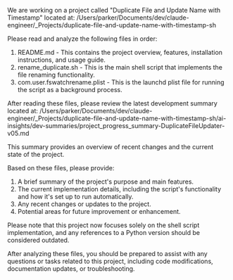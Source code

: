 We are working on a project called "Duplicate File and Update Name with Timestamp" located at:
/Users/parker/Documents/dev/claude-engineer/_Projects/duplicate-file-and-update-name-with-timestamp-sh

Please read and analyze the following files in order:

1. README.md - This contains the project overview, features, installation instructions, and usage guide.
2. rename_duplicate.sh - This is the main shell script that implements the file renaming functionality.
3. com.user.fswatchrename.plist - This is the launchd plist file for running the script as a background process.

After reading these files, please review the latest development summary located at:
/Users/parker/Documents/dev/claude-engineer/_Projects/duplicate-file-and-update-name-with-timestamp-sh/ai-insights/dev-summaries/project_progress_summary-DuplicateFileUpdater-v05.md

This summary provides an overview of recent changes and the current state of the project.

Based on these files, please provide:
1. A brief summary of the project's purpose and main features.
2. The current implementation details, including the script's functionality and how it's set up to run automatically.
3. Any recent changes or updates to the project.
4. Potential areas for future improvement or enhancement.

Please note that this project now focuses solely on the shell script implementation, and any references to a Python version should be considered outdated.

After analyzing these files, you should be prepared to assist with any questions or tasks related to this project, including code modifications, documentation updates, or troubleshooting.
